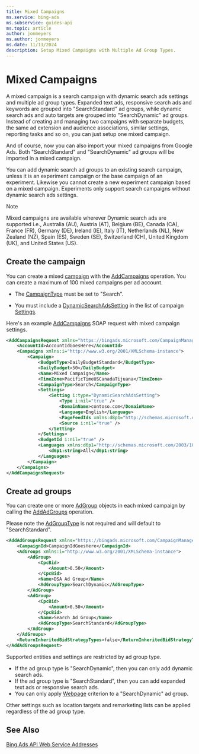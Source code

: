 ```yaml
---
title: Mixed Campaigns
ms.service: bing-ads
ms.subservice: guides-api
ms.topic: article
author: jonmeyers
ms.author: jonmeyers
ms.date: 11/13/2024
description: Setup Mixed Campaigns with Multiple Ad Group Types.
---
```

# Mixed Campaigns
A mixed campaign is a search campaign with dynamic search ads settings and multiple ad group types. Expanded text ads, responsive search ads and keywords are grouped into "SearchStandard" ad groups, while dynamic search ads and auto targets are grouped into "SearchDynamic" ad groups. Instead of creating and managing two campaigns with separate budgets, the same ad extension and audience associations, similar settings, reporting tasks and so on, you can just setup one mixed campaign. 

And of course, now you can also import your mixed campaigns from Google Ads. Both "SearchStandard" and "SearchDynamic" ad groups will be imported in a mixed campaign. 

You can add dynamic search ad groups to an existing search campaign, unless it is an experiment campaign or the base campaign of an experiment. Likewise you cannot create a new experiment campaign based on a mixed campaign. Experiments only support search campaigns without dynamic search ads settings. 

> [!NOTE]
> Mixed campaigns are available wherever Dynamic search ads are supported i.e., Australia (AU), Austria (AT), Belgium (BE), Canada (CA), France (FR), Germany (DE), Ireland (IE), Italy (IT), Netherlands (NL), New Zealand (NZ), Spain (ES), Sweden (SE), Switzerland (CH), United Kingdom (UK), and United States (US).  

## <a name="campaign-campaignservice"></a>Create the campaign
You can create a mixed [campaign](../campaign-management-service/campaign.md) with the [AddCampaigns](../campaign-management-service/addcampaigns.md) operation. You can create a maximum of 100 mixed campaigns per ad account. 

- The [CampaignType](../campaign-management-service/campaign.md#campaigntype) must be set to "Search".  

- You must include a [DynamicSearchAdsSetting](../campaign-management-service/dynamicsearchadssetting.md) in the list of campaign [Settings](../campaign-management-service/campaign.md#settings). 

Here's an example [AddCampaigns](../campaign-management-service/addcampaigns.md) SOAP request with mixed campaign settings. 

```xml
<AddCampaignsRequest xmlns="https://bingads.microsoft.com/CampaignManagement/v13">
    <AccountId>AccountIdGoesHere</AccountId>
    <Campaigns xmlns:i="http://www.w3.org/2001/XMLSchema-instance">
        <Campaign>
            <BudgetType>DailyBudgetStandard</BudgetType>
            <DailyBudget>50</DailyBudget>
            <Name>Mixed Campaign</Name>
            <TimeZone>PacificTimeUSCanadaTijuana</TimeZone>
            <CampaignType>Search</CampaignType>
            <Settings>
                <Setting i:type="DynamicSearchAdsSetting">
                    <Type i:nil="true" />
                    <DomainName>contoso.com</DomainName>
                    <Language>English</Language>
                    <PageFeedIds xmlns:d8p1="http://schemas.microsoft.com/2003/10/Serialization/Arrays" i:nil="true" />
                    <Source i:nil="true" />
                </Setting>
            </Settings>
            <BudgetId i:nil="true" />
            <Languages xmlns:d6p1="http://schemas.microsoft.com/2003/10/Serialization/Arrays">
                <d6p1:string>All</d6p1:string>
            </Languages>
        </Campaign>
    </Campaigns>
</AddCampaignsRequest>
```

## <a name="adgroup-campaignservice"></a>Create ad groups
You can create one or more [AdGroup](../campaign-management-service/adgroup.md) objects in each mixed campaign by calling the [AddAdGroups](../campaign-management-service/addadgroups.md) operation. 

Please note the [AdGroupType](../campaign-management-service/adgroup.md#adgrouptype) is not required and will default to "SearchStandard". 

```xml
<AddAdGroupsRequest xmlns="https://bingads.microsoft.com/CampaignManagement/v13">
    <CampaignId>CampaignIdGoesHere</CampaignId>
    <AdGroups xmlns:i="http://www.w3.org/2001/XMLSchema-instance">
        <AdGroup>
            <CpcBid>
                <Amount>0.50</Amount>
            </CpcBid>
            <Name>DSA Ad Group</Name>
            <AdGroupType>SearchDynamic</AdGroupType>
        </AdGroup>
        <AdGroup>
            <CpcBid>
                <Amount>0.50</Amount>
            </CpcBid>
            <Name>Search Ad Group</Name>
            <AdGroupType>SearchStandard</AdGroupType>
        </AdGroup>
    </AdGroups>
    <ReturnInheritedBidStrategyTypes>false</ReturnInheritedBidStrategyTypes>
</AddAdGroupsRequest>
```

Supported entities and settings are restricted by ad group type.  

- If the ad group type is "SearchDynamic", then you can only add dynamic search ads. 
- If the ad group type is "SearchStandard", then you can add expanded text ads or responsive search ads. 
- You can only apply [Webpage](../campaign-management-service/webpage.md) criterion to a "SearchDynamic" ad group. 

Other settings such as location targets and remarketing lists can be applied regardless of the ad group type. 

## See Also
[Bing Ads API Web Service Addresses](web-service-addresses.md)  
